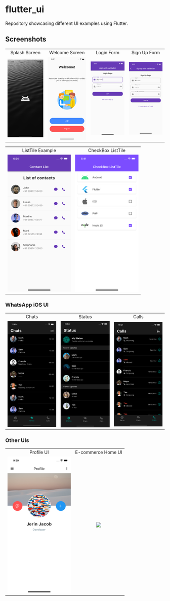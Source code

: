 # flutter_ui

Repository showcasing different UI examples using Flutter.

## Screenshots

<table>
  <tr>
    <td align="center">Splash Screen</td>
    <td align="center">Welcome Screen</td>
    <td align="center">Login Form</td>
    <td align="center">Sign Up Form</td>
  </tr>
  <tr>
    <td align="center"><img src="screenshots/1.png" width=200></td>
    <td align="center"><img src="screenshots/2.png" width=200></td>
    <td align="center"><img src="screenshots/3.png" width=200></td>
    <td align="center"><img src="screenshots/4.png" width=200></td>
    
  </tr>
</table>

<table>
  <tr>
    <td align="center">ListTile Example</td>
    <td align="center">CheckBox ListTile</td>
  </tr>
  <tr>
    <td align="center"><img src="screenshots/5.png" width=200></td>
    <td align="center"><img src="screenshots/checkboxlisttile.png" width=200></td>
  </tr>
</table>

### WhatsApp iOS UI


<table>
  <tr>
    <td align="center">Chats</td>
    <td align="center">Status</td>
    <td align="center">Calls</td>
  </tr>
  <tr>
    <td align="center"><img src="screenshots/whatsapp/chats.png" width=200></td>
    <td align="center"><img src="screenshots/whatsapp/status.png" width=200></td>
    <td align="center"><img src="screenshots/whatsapp/calls.png" width=200></td>

  </tr>
</table>

### Other UIs

<table>
  <tr>
    <td align="center">Profile UI</td>
    <td align="center">E-commerce Home UI</td>
   
  </tr>
  <tr>
    <td align="center"><img src="screenshots/profileuistack.png" width=200></td>
    <td align="center"><img src="screenshots/gifs/ecommui.gif" width=200></td>
    
  </tr>
</table>


